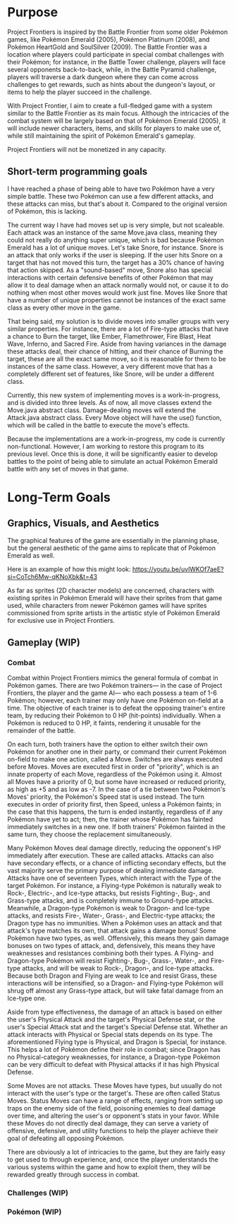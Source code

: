 # Purpose
Project Frontiers is inspired by the Battle Frontier from some older Pokémon
games, like Pokémon Emerald (2005), Pokémon Platinum (2008), and Pokémon
HeartGold and SoulSilver (2009). The Battle Frontier was a location where
players could participate in special combat challenges with their Pokémon; for
instance, in the Battle Tower challenge, players will face several opponents
back-to-back, while, in the Battle Pyramid challenge, players will traverse a
dark dungeon where they can come across challenges to get rewards, such as hints
about the dungeon's layout, or items to help the player succeed in the challenge.

With Project Frontier, I aim to create a full-fledged game with a system
similar to the Battle Frontier as its main focus. Although the intricacies of
the combat system will be largely based on that of Pokémon Emerald (2005), it
will include newer characters, items, and skills for players to make use of,
while still maintaining the spirit of Pokémon Emerald's gameplay.

Project Frontiers will not be monetized in any capacity.

## Short-term programming goals
I have reached a phase of being able to have two Pokémon have a very simple
battle. These two Pokémon can use a few different attacks, and these attacks
can miss, but that's about it. Compared to the original version of Pokémon,
this is lacking.

The current way I have had moves set up is very simple, but not scaleable. Each
attack was an instance of the same Move.java class, meaning they could not
really do anything super unique, which is bad because Pokémon Emerald has a lot
of unique moves. Let's take Snore, for instance. Snore is an attack that only
works if the user is sleeping. If the user hits Snore on a target that has not
moved this turn, the target has a 30% chance of having that action skipped. As
a "sound-based" move, Snore also has special interactions with certain
defensive benefits of other Pokémon that may allow it to deal damage when an
attack normally would not, or cause it to do nothing when most other moves
would work just fine. Moves like Snore that have a number of unique properties
cannot be instances of the exact same class as every other move in the game.

That being said, my solution is to divide moves into smaller groups with very
similar properties. For instance, there are a lot of Fire-type attacks that
have a chance to Burn the target, like Ember, Flamethrower, Fire Blast, Heat
Wave, Inferno, and Sacred Fire. Aside from having variances in the damage these
attacks deal, their chance of hitting, and their chance of Burning the target,
these are all the exact same move, so it is reasonable for them to be instances
of the same class. However, a very different move that has a completely
different set of features, like Snore, will be under a different class.

Currently, this new system of implementing moves is a work-in-progress, and is
divided into three levels. As of now, all move classes extend the Move.java
abstract class. Damage-dealing moves will extend the Attack.java abstract
class. Every Move object will have the use() function, which will be called
in the battle to execute the move's effects.

Because the implementations are a work-in-progress, my code is currently
non-functional. However, I am working to restore this program to its previous
level. Once this is done, it will be significantly easier to develop battles
to the point of being able to simulate an actual Pokémon Emerald battle with
any set of moves in that game.

# Long-Term Goals

## Graphics, Visuals, and Aesthetics
The graphical features of the game are essentially in the planning phase, but
the general aesthetic of the game aims to replicate that of Pokémon Emerald as
well.

Here is an example of how this might look: 
https://youtu.be/uvlWKOf7aeE?si=CoTch6Mw-qKNoXbk&t=43

As far as sprites (2D character models) are concerned, characters with existing
sprites in Pokémon Emerald will have their sprites from that game used, while
characters from newer Pokémon games will have sprites commissioned from sprite
artists in the artistic style of Pokémon Emerald for exclusive use in Project
Frontiers.

## Gameplay (WIP)

### Combat
Combat within Project Frontiers mimics the general formula of combat in Pokémon
games. There are two Pokémon trainers— in the case of Project Frontiers, the
player and the game AI— who each possess a team of 1-6 Pokémon; however, each
trainer may only have one Pokémon on-field at a time. The objective of each
trainer is to defeat the opposing trainer's entire team, by reducing their
Pokémon to 0 HP (hit-points) individually. When a Pokémon is reduced to 0 HP,
it faints, rendering it unusable for the remainder of the battle.

On each turn, both trainers have the option to either switch their own Pokémon
for another one in their party, or command their current Pokémon on-field to
make one action, called a Move. Switches are always executed before Moves.
Moves are executed first in order of "priority", which is an innate property of
each Move, regardless of the Pokémon using it. Almost all Moves have a priority
of 0, but some have increased or reduced priority, as high as +5 and as low as
-7. In the case of a tie between two Pokémon's Moves' priority, the Pokémon's
Speed stat is used instead. The turn executes in order of priority first, then
Speed, unless a Pokémon faints; in the case that this happens, the turn is
ended instantly, regardless of if any Pokémon have yet to act; then, the
trainer whose Pokémon has fainted immediately switches in a new one. If both
trainers' Pokémon fainted in the same turn, they choose the replacement
simultaneously.

Many Pokémon Moves deal damage directly, reducing the opponent's HP immediately
after execution. These are called attacks. Attacks can also have secondary
effects, or a chance of inflicting secondary effects, but the vast majority
serve the primary purpose of dealing immediate damage. Attacks have one of
seventeen Types, which interact with the Type of the target Pokémon. For
instance, a Flying-type Pokémon is naturally weak to Rock-, Electric-, and
Ice-type attacks, but resists Fighting-, Bug-, and Grass-type attacks, and is
completely immune to Ground-type attacks. Meanwhile, a Dragon-type Pokémon is
weak to Dragon- and Ice-type attacks, and resists Fire-, Water-, Grass-, and
Electric-type attacks; the Dragon type has no immunities. When a Pokémon uses
an attack and that attack's type matches its own, that attack gains a damage
bonus! Some Pokémon have two types, as well. Offensively, this means they gain
damage bonuses on two types of attack, and, defensively, this means they have
weaknesses and resistances combining both their types. A Flying- and
Dragon-type Pokémon will resist Fighting-, Bug-, Grass-, Water-, and Fire-type
attacks, and will be weak to Rock-, Dragon-, and Ice-type attacks. Because both
Dragon and Flying are weak to Ice and resist Grass, these interactions will be
intensified, so a Dragon- and Flying-type Pokémon will shrug off almost any
Grass-type attack, but will take fatal damage from an Ice-type one.

Aside from type effectiveness, the damage of an attack is based on either the
user's Physical Attack and the target's Physical Defense stat, or the user's
Special Attack stat and the target's Special Defense stat. Whether an attack
interacts with Physical or Special stats depends on its type. The
aforementioned Flying type is Physical, and Dragon is Special, for instance.
This helps a lot of Pokémon define their role in combat; since Dragon has no
Physical-category weaknesses, for instance, a Dragon-type Pokémon can be very
difficult to defeat with Physical attacks if it has high Physical Defense.

Some Moves are not attacks. These Moves have types, but usually do not
interact with the user's type or the target's. These are often called Status
Moves. Status Moves can have a range of effects, ranging from setting up traps
on the enemy side of the field, poisoning enemies to deal damage over time, and
altering the user's or opponent's stats in your favor. While these Moves do not
directly deal damage, they can serve a variety of offensive, defensive, and
utility functions to help the player achieve their goal of defeating all
opposing Pokémon.

There are obviously a lot of intricacies to the game, but they are fairly easy
to get used to through experience, and, once the player understands the various
systems within the game and how to exploit them, they will be rewarded greatly
through success in combat.

### Challenges (WIP)

### Pokémon (WIP)
